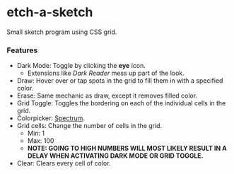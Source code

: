 # etch-a-sketch
Small sketch program using CSS grid.

### Features
- Dark Mode: Toggle by clicking the **eye** icon.
    - Extensions like *Dark Reader* mess up part of the look.
- Draw: Hover over or tap spots in the grid to fill them in with a specified color.
- Erase: Same mechanic as draw, except it removes filled color.
- Grid Toggle: Toggles the bordering on each of the individual cells in the grid.
- Colorpicker: [Spectrum](https://github.com/bgrins/spectrum).
- Grid cells: Change the number of cells in the grid.
    - Min: 1
    - Max: 100 
    - **NOTE: GOING TO HIGH NUMBERS WILL MOST LIKELY RESULT IN A DELAY WHEN ACTIVATING DARK MODE OR GRID TOGGLE.**
- Clear: Clears every cell of color.
